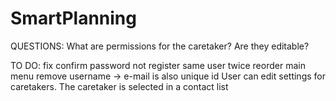 # SmartPlanning

QUESTIONS:
What are permissions for the caretaker? Are they editable?

TO DO:
fix confirm password
not register same user twice
reorder main menu
remove username -> e-mail is also unique id
User can edit settings for caretakers. The caretaker is selected in a contact list
